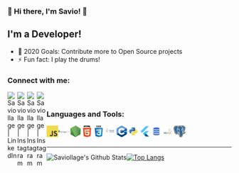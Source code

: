 ### 👋 Hi there, I'm Savio! 👋

## I'm a Developer!
- 🥅 2020 Goals: Contribute more to Open Source projects
- ⚡ Fun fact: I play the drums!

### Connect with me:

[<img align="left" alt="Saviollage | LinkedIn" width="22px" src="https://cdn.jsdelivr.net/npm/simple-icons@v3/icons/linkedin.svg" />](https://linkedin.com/in/Saviollage)
[<img align="left" alt="Saviollage | Instagram" width="22px" src="https://cdn.jsdelivr.net/npm/simple-icons@v3/icons/instagram.svg" />](https://instagram.com/Saviollage)
[<img align="left" alt="Saviollage | Instagram" width="22px" src="https://cdn.jsdelivr.net/npm/simple-icons@v3/icons/facebook.svg" />](https://www.facebook.com/savio.lage/)
[<img align="left" alt="Saviollage | Instagram" width="22px" src="https://cdn.jsdelivr.net/npm/simple-icons@v3/icons/whatsapp.svg" />](https://api.whatsapp.com/send?phone=+5531992652345)

<br />

### Languages and Tools:
<img align="left" alt="JavaScript" width="26px" src="https://raw.githubusercontent.com/github/explore/80688e429a7d4ef2fca1e82350fe8e3517d3494d/topics/javascript/javascript.png" />
<img align="left" alt="MongoDB" width="26px" src="https://raw.githubusercontent.com/github/explore/80688e429a7d4ef2fca1e82350fe8e3517d3494d/topics/mongodb/mongodb.png" />
<img align="left" alt="Node.js" width="26px" src="https://raw.githubusercontent.com/github/explore/80688e429a7d4ef2fca1e82350fe8e3517d3494d/topics/nodejs/nodejs.png" />
<img align="left" alt="HTML5" width="26px" src="https://raw.githubusercontent.com/github/explore/80688e429a7d4ef2fca1e82350fe8e3517d3494d/topics/html/html.png" />
<img align="left" alt="CSS3" width="26px" src="https://raw.githubusercontent.com/github/explore/80688e429a7d4ef2fca1e82350fe8e3517d3494d/topics/css/css.png" />
<img align="left" alt="Java" width="26px" src="https://raw.githubusercontent.com/github/explore/80688e429a7d4ef2fca1e82350fe8e3517d3494d/topics/java/java.png" />
<img align="left" alt="Java" width="26px" src="https://raw.githubusercontent.com/github/explore/80688e429a7d4ef2fca1e82350fe8e3517d3494d/topics/cpp/cpp.png" />
<img align="left" alt="Python" width="26px" src="https://raw.githubusercontent.com/github/explore/80688e429a7d4ef2fca1e82350fe8e3517d3494d/topics/python/python.png" />
<img align="left" alt="Flutter" width="26px" src="https://raw.githubusercontent.com/github/explore/80688e429a7d4ef2fca1e82350fe8e3517d3494d/topics/flutter/flutter.png" />
<img align="left" alt="SQL" width="26px" src="https://raw.githubusercontent.com/github/explore/80688e429a7d4ef2fca1e82350fe8e3517d3494d/topics/sql/sql.png" />
<img align="left" alt="MySQL" width="26px" src="https://raw.githubusercontent.com/github/explore/80688e429a7d4ef2fca1e82350fe8e3517d3494d/topics/mysql/mysql.png" />
<img align="left" alt="postgreSQL" width="26px" src="https://raw.githubusercontent.com/github/explore/80688e429a7d4ef2fca1e82350fe8e3517d3494d/topics/postgresql/postgresql.png" />
<br />
<br />

---
<img align="left" alt="Saviollage's Github Stats" src="https://github-readme-stats.vercel.app/api?username=saviollage&show_icons=true&theme=dracula&count_private=true" />

[![Top Langs](https://github-readme-stats.vercel.app/api/top-langs/?username=saviollage&show_icons=true&theme=dracula&count_private=true)](https://github.com/saviollage)


[instagram]: https://instagram.com/Saviollage
[linkedin]: https://linkedin.com/in/Saviollage
